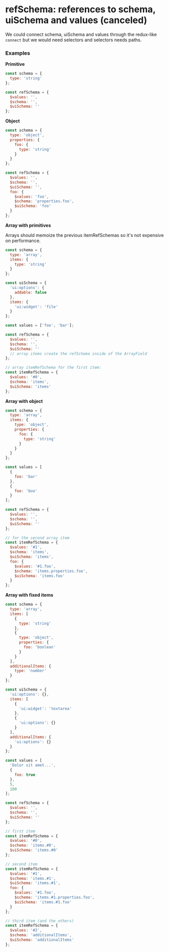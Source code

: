 # refSchema: references to schema, uiSchema and values (canceled)

We could connect schema, uiSchema and values through the redux-like `connect` but we would need selectors and selectors needs paths.

### Examples

**Primitive**

```js
const schema = {
  type: 'string'
};

const refSchema = {
  $values: '',
  $schema: '',
  $uiSchema: ''
};
```

**Object**

```js
const schema = {
  type: 'object',
  properties: {
    foo: {
      type: 'string'
    }
  }
};

const refSchema = {
  $values: '',
  $schema: '',
  $uiSchema: '',
  foo: {
    $values: 'foo',
    $schema: 'properties.foo',
    $uiSchema: 'foo'
  }
};
```

**Array with primitives**

Arrays should memoize the previous itemRefSchemas so it's not expensive on performance.

```js
const schema = {
  type: 'array',
  items: {
    type: 'string'
  }
};

const uiSchema = {
  'ui:options': {
    addable: false
  },
  items: {
    'ui:widget': 'file'
  }
};

const values = ['foo', 'bar'];

const refSchema = {
  $values: '',
  $schema: '',
  $uiSchema: ''
  // array items create the refSchema inside of the ArrayField
};

// array itemRefSchema for the first item:
const itemRefSchema = {
  $values: '#0',
  $schema: 'items',
  $uiSchema: 'items'
};
```

**Array with object**

```js
const schema = {
  type: 'array',
  items: {
    type: 'object',
    properties: {
      foo: {
        type: 'string'
      }
    }
  }
};

const values = [
  {
    foo: 'bar'
  },
  {
    foo: 'boo'
  }
];

const refSchema = {
  $values: '',
  $schema: '',
  $uiSchema: ''
};

// for the second array item
const itemRefSchema = {
  $values: '#1',
  $schema: 'items',
  $uiSchema: 'items',
  foo: {
    $values: '#1.foo',
    $schema: 'items.properties.foo',
    $uiSchema: 'items.foo'
  }
};
```

**Array with fixed items**

```js
const schema = {
  type: 'array',
  items: [
    {
      type: 'string'
    },
    {
      type: 'object',
      properties: {
        foo: 'boolean'
      }
    }
  ],
  additionalItems: {
    type: 'number'
  }
};

const uiSchema = {
  'ui:options': {},
  items: [
    {
      'ui:widget': 'textarea'
    },
    {
      'ui:options': {}
    }
  ],
  additionalItems: {
    'ui:options': {}
  }
};

const values = [
  'Dolor sit amet...',
  {
    foo: true
  },
  5,
  100
];

const refSchema = {
  $values: '',
  $schema: '',
  $uiSchema: ''
};

// first item
const itemRefSchema = {
  $values: '#0',
  $schema: 'items.#0',
  $uiSchema: 'items.#0'
};

// second item
const itemRefSchema = {
  $values: '#1',
  $schema: 'items.#1',
  $uiSchema: 'items.#1',
  foo: {
    $values: '#1.foo',
    $schema: 'items.#1.properties.foo',
    $uiSchema: 'items.#1.foo'
  }
};

// third item (and the others)
const itemRefSchema = {
  $values: '#2',
  $schema: 'additionalItems',
  $uiSchema: 'additionalItems'
};
```
